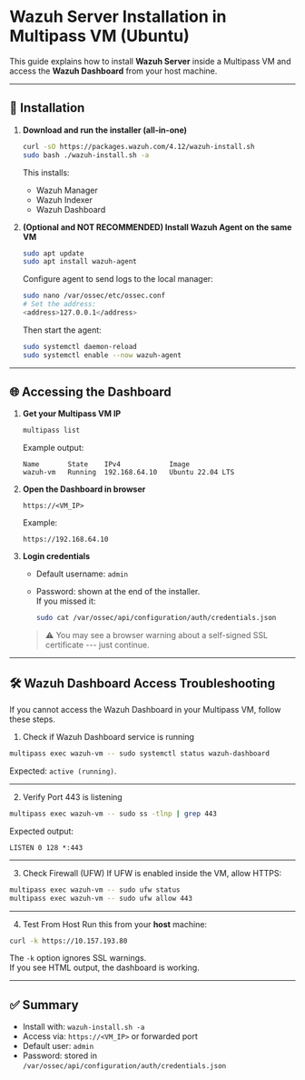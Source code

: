 # Wazuh Server Installation in Multipass VM (Ubuntu)

This guide explains how to install **Wazuh Server** inside a Multipass VM and access the **Wazuh Dashboard** from your host machine.

------------------------------------------------------------------------

## 🚀 Installation

1.  **Download and run the installer (all-in-one)**

    ``` bash
    curl -sO https://packages.wazuh.com/4.12/wazuh-install.sh
    sudo bash ./wazuh-install.sh -a
    ```

    This installs:

    -   Wazuh Manager
    -   Wazuh Indexer
    -   Wazuh Dashboard

2.  **(Optional and NOT RECOMMENDED) Install Wazuh Agent on the same VM**

    ``` bash
    sudo apt update
    sudo apt install wazuh-agent
    ```

    Configure agent to send logs to the local manager:

    ``` bash
    sudo nano /var/ossec/etc/ossec.conf
    # Set the address:
    <address>127.0.0.1</address>
    ```

    Then start the agent:

    ``` bash
    sudo systemctl daemon-reload
    sudo systemctl enable --now wazuh-agent
    ```

------------------------------------------------------------------------

## 🌐 Accessing the Dashboard

1.  **Get your Multipass VM IP**

    ``` bash
    multipass list
    ```

    Example output:

        Name       State    IPv4            Image
        wazuh-vm   Running  192.168.64.10   Ubuntu 22.04 LTS

2.  **Open the Dashboard in browser**

        https://<VM_IP>

    Example:

        https://192.168.64.10

3.  **Login credentials**

    -   Default username: `admin`

    -   Password: shown at the end of the installer.\
        If you missed it:

        ``` bash
        sudo cat /var/ossec/api/configuration/auth/credentials.json
        ```

    > ⚠️ You may see a browser warning about a self-signed SSL
    > certificate --- just continue.

------------------------------------------------------------------------

## 🛠️ Wazuh Dashboard Access Troubleshooting

If you cannot access the Wazuh Dashboard in your Multipass VM, follow these steps.

1. Check if Wazuh Dashboard service is running
```bash
multipass exec wazuh-vm -- sudo systemctl status wazuh-dashboard
```
Expected: `active (running)`.

---

2. Verify Port 443 is listening
```bash
multipass exec wazuh-vm -- sudo ss -tlnp | grep 443
```
Expected output:
```
LISTEN 0 128 *:443
```

---

3. Check Firewall (UFW)
If UFW is enabled inside the VM, allow HTTPS:
```bash
multipass exec wazuh-vm -- sudo ufw status
multipass exec wazuh-vm -- sudo ufw allow 443
```

---

4. Test From Host
Run this from your **host** machine:
```bash
curl -k https://10.157.193.80
```
The `-k` option ignores SSL warnings.  
If you see HTML output, the dashboard is working.

------------------------------------------------------------------------

## ✅ Summary

-   Install with: `wazuh-install.sh -a`
-   Access via: `https://<VM_IP>` or forwarded port
-   Default user: `admin`
-   Password: stored in
    `/var/ossec/api/configuration/auth/credentials.json`
